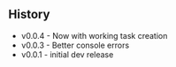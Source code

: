 ## History ##

* v0.0.4 - Now with working task creation
* v0.0.3 - Better console errors
* v0.0.1 - initial dev release
